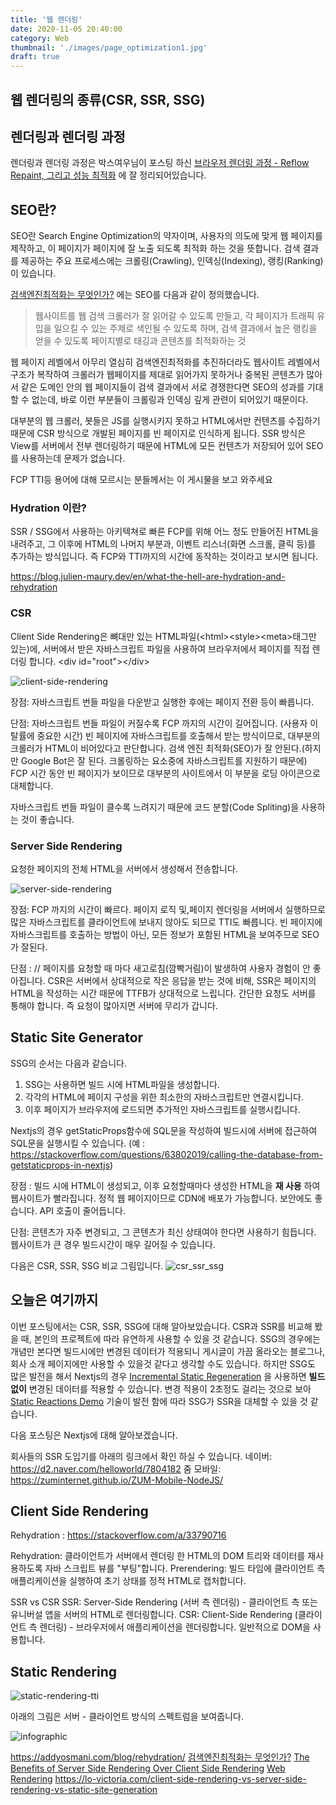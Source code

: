 ```yaml
---
title: '웹 렌더링'
date: 2020-11-05 20:40:00
category: Web
thumbnail: './images/page_optimization1.jpg'
draft: true
---
```


## 웹 렌더링의 종류(CSR, SSR, SSG)

## 렌더링과 렌더링 과정
렌더링과 렌더링 과정은 박스여우님이 포스팅 하신 [브라우저 렌더링 과정 - Reflow Repaint, 그리고 성능 최적화](https://boxfoxs.tistory.com/408) 에 잘 정리되어있습니다. 

## SEO란?
SEO란 Search Engine Optimization의 약자이며, 사용자의 의도에 맞게 웹 페이지를 제작하고, 이 페이지가 페이지에 잘 노출 되도록 최적화 하는 것을 뜻합니다.
검색 결과를 제공하는 주요 프로세스에는  크롤링(Crawling), 인덱싱(Indexing), 랭킹(Ranking)이 있습니다.

[검색엔진최적화는 무엇인가?](https://www.ascentkorea.com/what-is-seo/) 에는 SEO를 다음과 같이 정의했습니다.

>웹사이트를 웹 검색 크롤러가 잘 읽어갈 수 있도록 만들고, 각 페이지가 트래픽 유입을 일으킬 수 있는 주제로 색인될 수 있도록 하며, 검색 결과에서 높은 랭킹을 얻을 수 있도록 페이지별로 태깅과 콘텐츠를 최적화하는 것

웹 페이지 레벨에서 아무리 열심히 검색엔진최적화를 추진하더라도 웹사이트 레벨에서 구조가 복작하여 크롤러가 웹페이지를 제대로 읽어가지 못하거나 중복된 콘텐츠가 많아서 같은 도메인 안의 웹 페이지들이 검색 결과에서 서로 경쟁한다면 SEO의 성과를 기대할 수 없는데, 바로 이런 부분들이 크롤링과 인덱싱  깊게 관련이 되어있기 때문이다. 

 
대부분의 웹 크롤러, 봇들은 JS를 실행시키지 못하고 HTML에서만 컨텐츠를 수집하기 때문에
CSR 방식으로 개발된 페이지를 빈 페이지로 인식하게 됩니다.
SSR 방식은 View를 서버에서 전부 렌더링하기 때문에 HTML에 모든 컨텐츠가 저장되어 있어 SEO를 사용하는데 문제가 없습니다.

FCP TTI등 용어에 대해 모르시는 분들께서는 이 게시물을 보고 와주세요

### Hydration 이란?
SSR / SSG에서 사용하는 아키텍쳐로 빠른 FCP를 위해 어느 정도 만들어진 HTML을 내려주고, 그 이후에 HTML의 나머지 부분과, 이벤트 리스너(화면 스크롤, 클릭 등)를 추가하는 방식입니다.
즉 FCP와 TTI까지의 시간에 동작하는 것이라고 보시면 됩니다. 


https://blog.julien-maury.dev/en/what-the-hell-are-hydration-and-rehydration

### CSR

Client Side Rendering은 뼈대만 있는 HTML파일(\<html>\<style>\<meta>태그만 있는)에, 서버에서 받은 자바스크립트 파일을 사용하여 브라우저에서 페이지를 직접 렌더링 합니다.
\<div id="root">\</div>

![client-side-rendering](client-rendering-tti.png)

장점: 자바스크립트 번들 파일을 다운받고 실행한 후에는 페이지 전환 등이 빠릅니다. 

단점: 자바스크립트 번들 파일이 커질수록 FCP 까지의 시간이 길어집니다. (사용자 이탈률에 중요한 시간) 
빈 페이지에 자바스크립트를 호출해서 받는 방식이므로, 대부분의 크롤러가 HTML이 비어있다고 판단합니다. 검색 엔진 최적화(SEO)가 잘 안된다.(하지만 Google Bot은 잘 된다. 크롤링하는 요소중에 자바스크립트를 지원하기 때문에)
FCP 시간 동안 빈 페이지가 보이므로 대부분의 사이트에서 이 부분을 로딩 아이콘으로 대체합니다. 

자바스크립트 번들 파일이 클수록 느려지기 때문에 코드 분할(Code Spliting)을 사용하는 것이 좋습니다. 

### Server Side Rendering
요청한 페이지의 전체 HTML을 서버에서 생성해서 전송합니다.

![server-side-rendering](server-rendering-tti.png)

장점: 
FCP 까지의 시간이 빠르다. 
페이지 로직 및,페이지 렌더링을 서버에서 실행하므로 많은 자바스크립트를 클라이언트에 보내지 않아도 되므로 TTI도 빠릅니다.
빈 페이지에 자바스크립트를 호출하는 방법이 아닌, 모든 정보가 포함된 HTML을 보여주므로 SEO가 잘된다.

단점 : 
// 페이지를 요청할 때 마다 새고로침(깜빡거림)이 발생하여 사용자 경험이 안 좋아집니다.
CSR은 서버에서 상대적으로 작은 응답을 받는 것에 비해, SSR은 페이지의 HTML을 작성하는 시간 때문에 TTFB가 상대적으로 느립니다.
간단한 요청도 서버를 통해야 합니다. 즉 요청이 많아지면 서버에 무리가 갑니다.
    
## Static Site Generator
SSG의 순서는 다음과 같습니다. 
1. SSG는 사용하면 빌드 시에 HTML파일을 생성합니다.
2. 각각의 HTML에 페이지 구성을 위한 최소한의 자바스크립트만 연결시킵니다. 
3. 이후 페이지가 브라우저에 로드되면 추가적인 자바스크립트를 실행시킵니다. 

Nextjs의 경우 getStaticProps함수에 SQL문을 작성하여 빌드시에 서버에 접근하여 SQL문을 실행시킬 수 있습니다.
(예 : https://stackoverflow.com/questions/63802019/calling-the-database-from-getstaticprops-in-nextjs)

장점 : 
빌드 시에 HTML이 생성되고, 이후 요청할때마다 생성한 HTML을 **재 사용** 하여 웹사이트가 빨라집니다.
정적 웹 페이지이므로 CDN에 배포가 가능합니다.
보안에도 좋습니다.
API 호출이 줄어듭니다.
 
단점: 
콘텐츠가 자주 변경되고, 그 콘텐츠가 최신 상태여야 한다면 사용하기 힘듭니다.
웹사이트가 큰 경우 빌드시간이 매우 길어질 수 있습니다.

다음은 CSR, SSR, SSG 비교 그림입니다.
![csr_ssr_ssg](./csr_ssr_ssg.png)


## 오늘은 여기까지
이번 포스팅에서는 CSR, SSR, SSG에 대해 알아보았습니다. 
CSR과 SSR를 비교해 봤을 때, 본인의 프로젝트에 따라 유연하게 사용할 수 있을 것 같습니다.
SSG의 경우에는 개념만 본다면 빌드시에만 변경된 데이터가 적용되니 게시글이 가끔 올라오는 블로그나, 회사 소개 페이지에만 사용할 수 있을것 같다고 생각할 수도 있습니다.
하지만 SSG도 많은 발전을 해서 Nextjs의 경우 [Incremental Static Regeneration](https://nextjs.org/docs/basic-features/data-fetching#incremental-static-regeneration) 을 사용하면 **빌드 없이** 변경된 데이터를 적용할 수 있습니다.
변경 적용이 2초정도 걸리는 것으로 보아 [Static Reactions Demo](https://reactions-demo.now.sh/) 기술이 발전 함에 따라 SSG가 SSR을 대체할 수 있을 것 같습니다.

다음 포스팅은 Nextjs에 대해 알아보겠습니다.

회사들의 SSR 도입기를 아래의 링크에서 확인 하실 수 있습니다.
네이버: https://d2.naver.com/helloworld/7804182
줌 모바일: https://zuminternet.github.io/ZUM-Mobile-NodeJS/

## Client Side Rendering


Rehydration : https://stackoverflow.com/a/33790716

Rehydration: 클라이언트가 서버에서 렌더링 한 HTML의 DOM 트리와 데이터를 재사용하도록 자바 스크립트 뷰를 "부팅"합니다.
Prerendering: 빌드 타임에 클라이언트 측 애플리케이션을 실행하여 초기 상태를 정적 HTML로 캡처합니다.

SSR vs CSR
SSR: Server-Side Rendering (서버 측 렌더링) - 클라이언트 측 또는 유니버설 앱을 서버의 HTML로 렌더링합니다.
CSR: Client-Side Rendering (클라이언트 측 렌더링) - 브라우저에서 애플리케이션을 렌더링합니다. 일반적으로 DOM을 사용합니다.


## Static Rendering 

![static-rendering-tti](static-rendering-tti.png)

아래의 그림은 서버 - 클라이언트 방식의 스펙트럼을 보여줍니다.



![infographic](./infographic.png) 

https://addyosmani.com/blog/rehydration/
[검색엔진최적화는 무엇인가?](https://www.ascentkorea.com/what-is-seo/)
[The Benefits of Server Side Rendering Over Client Side Rendering](https://medium.com/walmartglobaltech/the-benefits-of-server-side-rendering-over-client-side-rendering-5d07ff2cefe8) 
[Web Rendering](https://developers.google.com/web/updates/2019/02/rendering-on-the-web)
https://lo-victoria.com/client-side-rendering-vs-server-side-rendering-vs-static-site-generation
